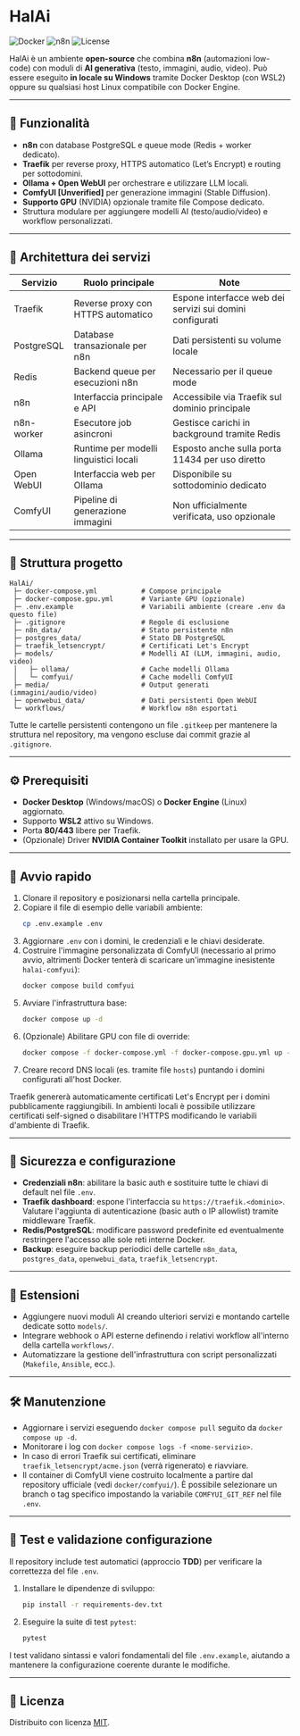 # HalAi

![Docker](https://img.shields.io/badge/Docker-Desktop-blue?logo=docker)
![n8n](https://img.shields.io/badge/n8n-Automation-orange?logo=n8n)
![License](https://img.shields.io/badge/license-MIT-green)

HalAi è un ambiente **open-source** che combina **n8n** (automazioni low-code) con moduli di **AI generativa** (testo, immagini, audio, video).
Può essere eseguito **in locale su Windows** tramite Docker Desktop (con WSL2) oppure su qualsiasi host Linux compatibile con Docker Engine.

---

## 🚀 Funzionalità
- **n8n** con database PostgreSQL e queue mode (Redis + worker dedicato).
- **Traefik** per reverse proxy, HTTPS automatico (Let’s Encrypt) e routing per sottodomini.
- **Ollama + Open WebUI** per orchestrare e utilizzare LLM locali.
- **ComfyUI [Unverified]** per generazione immagini (Stable Diffusion).
- **Supporto GPU** (NVIDIA) opzionale tramite file Compose dedicato.
- Struttura modulare per aggiungere modelli AI (testo/audio/video) e workflow personalizzati.

---

## 🧱 Architettura dei servizi
| Servizio      | Ruolo principale | Note |
|---------------|-----------------|------|
| Traefik       | Reverse proxy con HTTPS automatico | Espone interfacce web dei servizi sui domini configurati |
| PostgreSQL    | Database transazionale per n8n | Dati persistenti su volume locale |
| Redis         | Backend queue per esecuzioni n8n | Necessario per il queue mode |
| n8n           | Interfaccia principale e API | Accessibile via Traefik sul dominio principale |
| n8n-worker    | Esecutore job asincroni | Gestisce carichi in background tramite Redis |
| Ollama        | Runtime per modelli linguistici locali | Esposto anche sulla porta 11434 per uso diretto |
| Open WebUI    | Interfaccia web per Ollama | Disponibile su sottodominio dedicato |
| ComfyUI       | Pipeline di generazione immagini | Non ufficialmente verificata, uso opzionale |

---

## 📂 Struttura progetto

```plaintext
HalAi/
 ├─ docker-compose.yml           # Compose principale
 ├─ docker-compose.gpu.yml       # Variante GPU (opzionale)
 ├─ .env.example                 # Variabili ambiente (creare .env da questo file)
 ├─ .gitignore                   # Regole di esclusione
 ├─ n8n_data/                    # Stato persistente n8n
 ├─ postgres_data/               # Stato DB PostgreSQL
 ├─ traefik_letsencrypt/         # Certificati Let's Encrypt
 ├─ models/                      # Modelli AI (LLM, immagini, audio, video)
 │   ├─ ollama/                  # Cache modelli Ollama
 │   └─ comfyui/                 # Cache modelli ComfyUI
 ├─ media/                       # Output generati (immagini/audio/video)
 ├─ openwebui_data/              # Dati persistenti Open WebUI
 └─ workflows/                   # Workflow n8n esportati
```

Tutte le cartelle persistenti contengono un file `.gitkeep` per mantenere la struttura nel repository, ma vengono escluse dai commit grazie al `.gitignore`.

---

## ⚙️ Prerequisiti
- **Docker Desktop** (Windows/macOS) o **Docker Engine** (Linux) aggiornato.
- Supporto **WSL2** attivo su Windows.
- Porta **80/443** libere per Traefik.
- (Opzionale) Driver **NVIDIA Container Toolkit** installato per usare la GPU.

---

## 🏁 Avvio rapido
1. Clonare il repository e posizionarsi nella cartella principale.
2. Copiare il file di esempio delle variabili ambiente:
   ```bash
   cp .env.example .env
   ```
3. Aggiornare `.env` con i domini, le credenziali e le chiavi desiderate.
4. Costruire l'immagine personalizzata di ComfyUI (necessario al primo avvio, altrimenti Docker tenterà di scaricare un'immagine inesistente `halai-comfyui`):
   ```bash
   docker compose build comfyui
   ```
5. Avviare l'infrastruttura base:
   ```bash
   docker compose up -d
   ```
6. (Opzionale) Abilitare GPU con file di override:
   ```bash
   docker compose -f docker-compose.yml -f docker-compose.gpu.yml up -d
   ```
7. Creare record DNS locali (es. tramite file `hosts`) puntando i domini configurati all'host Docker.

Traefik genererà automaticamente certificati Let's Encrypt per i domini pubblicamente raggiungibili. In ambienti locali è possibile utilizzare certificati self-signed o disabilitare l'HTTPS modificando le variabili d'ambiente di Traefik.

---

## 🔐 Sicurezza e configurazione
- **Credenziali n8n**: abilitare la basic auth e sostituire tutte le chiavi di default nel file `.env`.
- **Traefik dashboard**: espone l'interfaccia su `https://traefik.<dominio>`. Valutare l'aggiunta di autenticazione (basic auth o IP allowlist) tramite middleware Traefik.
- **Redis/PostgreSQL**: modificare password predefinite ed eventualmente restringere l'accesso alle sole reti interne Docker.
- **Backup**: eseguire backup periodici delle cartelle `n8n_data`, `postgres_data`, `openwebui_data`, `traefik_letsencrypt`.

---

## 🧩 Estensioni
- Aggiungere nuovi moduli AI creando ulteriori servizi e montando cartelle dedicate sotto `models/`.
- Integrare webhook o API esterne definendo i relativi workflow all'interno della cartella `workflows/`.
- Automatizzare la gestione dell'infrastruttura con script personalizzati (`Makefile`, `Ansible`, ecc.).

---

## 🛠️ Manutenzione
- Aggiornare i servizi eseguendo `docker compose pull` seguito da `docker compose up -d`.
- Monitorare i log con `docker compose logs -f <nome-servizio>`.
- In caso di errori Traefik sui certificati, eliminare `traefik_letsencrypt/acme.json` (verrà rigenerato) e riavviare.
- Il container di ComfyUI viene costruito localmente a partire dal repository ufficiale (vedi `docker/comfyui/`). È possibile
  selezionare un branch o tag specifico impostando la variabile `COMFYUI_GIT_REF` nel file `.env`.

---

## 🧪 Test e validazione configurazione
Il repository include test automatici (approccio **TDD**) per verificare la correttezza del file `.env`.

1. Installare le dipendenze di sviluppo:
   ```bash
   pip install -r requirements-dev.txt
   ```
2. Eseguire la suite di test `pytest`:
   ```bash
   pytest
   ```

I test validano sintassi e valori fondamentali del file `.env.example`, aiutando a mantenere la configurazione coerente durante le modifiche.

---

## 📜 Licenza
Distribuito con licenza [MIT](LICENSE).
